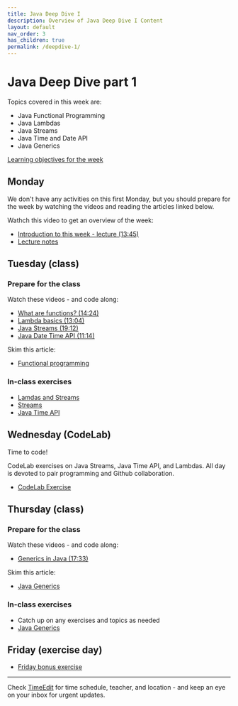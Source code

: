 ```yaml
---
title: Java Deep Dive I
description: Overview of Java Deep Dive I Content
layout: default
nav_order: 3
has_children: true
permalink: /deepdive-1/
---
```


# Java Deep Dive part 1

Topics covered in this week are:

- Java Functional Programming
- Java Lambdas
- Java Streams
- Java Time and Date API
- Java Generics

[Learning objectives for the week](./learningobjectives.md)

## Monday

We don't have any activities on this first Monday, but you should prepare for the week by watching the videos and reading the articles linked below.

Wathch this video to get an overview of the week:

- [Introduction to this week - lecture (13:45)](https://cphbusiness.cloud.panopto.eu/Panopto/Pages/Viewer.aspx?id=84e5dd66-2ce6-47f6-8fa4-b27200e264ba)
- [Lecture notes](./images/javadeepdive_1.png)

## Tuesday (class)

### Prepare for the class

Watch these videos - and code along:

- [What are functions? (14:24)](https://cphbusiness.cloud.panopto.eu/Panopto/Pages/Viewer.aspx?id=fb74ddae-2405-40ce-b342-b27200e25c54)
- [Lambda basics (13:04)](https://www.youtube.com/watch?t=1&v=tj5sLSFjVj4&ab_channel=CodingwithJohn)
- [Java Streams (19:12)](https://www.youtube.com/watch?t=1&v=Q93JsQ8vcwY&ab_channel=Amigoscode)
- [Java Date Time API (11:14)](https://www.youtube.com/watch?v=0XgdX5hDL4U)

Skim this article:

- [Functional programming](../../toolbox/java/deepdive/functionalprogramming.md)

### In-class exercises

- [Lamdas and Streams](./exercises/day-1-lambdas.md)
- [Streams](./exercises/day-1-streams.md)
- [Java Time API](./exercises/day-1-datetimeapi.md)

## Wednesday (CodeLab)

Time to code!

CodeLab exercises on Java Streams, Java Time API, and Lambdas. All day is devoted to pair programming and Github collaboration.

- [CodeLab Exercise](./exercises/codelab.md)

## Thursday (class)

### Prepare for the class

Watch these videos - and code along:

- [Generics in Java (17:33)](https://www.youtube.com/watch?t=1&v=K1iu1kXkVoA&ab_channel=CodingwithJohn)

Skim this article:

- [Java Generics](../../toolbox/java/deepdive/generics.md)

### In-class exercises

- Catch up on any exercises and topics as needed
- [Java Generics](./exercises/)

## Friday (exercise day)

- [Friday bonus exercise](./exercises/day-3.md)

<hr>

Check [TimeEdit](https://skema.cphbusiness.dk/) for time schedule, teacher, and location - and keep an eye on your inbox for urgent updates.
